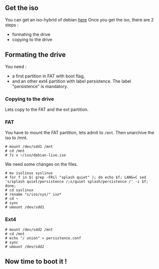 ## Get the iso

You can get an iso-hybrid of debian [here](https://www.debian.org/CD/live/)
Once you get the iso, there are 2 steps :
* formating the drive
* copying to the drive

## Formating the drive

You need :
* a first partition in FAT with boot flag,
* and an other ext4 partition with label persistence. The label "persistence" is mandatory.

### Copying to the drive
Lets copy to the FAT and the ext partition.

### FAT

You have to mount the FAT partition, lets admit to `/mnt`. Then unarchive the iso to /mnt.

```
# mount /dev/sdd1 /mnt
# cd /mnt
# 7z x ~/iso/debian-live.iso
```

We need some changes on the files.
```
# mv isolinux syslinux
# for f in $( grep -FRil "splash quiet" ); do echo $f; LANG=C sed 's/splash quiet/persistence /;s/quiet splash/persistence /' -i $f; done;
# cd syslinux
# rename "s/iso/sys/" iso*
# cd ~
# sync
# umount /dev/sdd1
```

### Ext4

```
# mount /dev/sdd2 /mnt
# cd /mnt
# echo "/ union" > persistence.conf 
# sync
# umount /dev/sdd2
```

## Now time to boot it !
